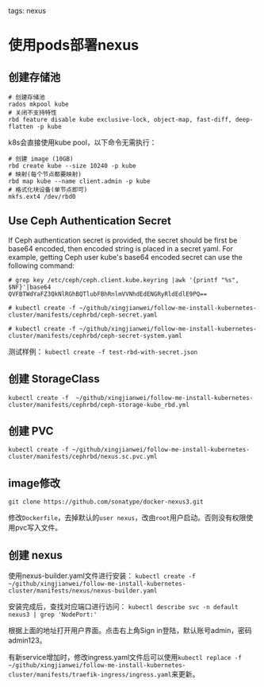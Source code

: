 <!-- toc -->

tags: nexus

# 使用pods部署nexus

## 创建存储池

```
# 创建存储池
rados mkpool kube
# 关闭不支持特性
rbd feature disable kube exclusive-lock, object-map, fast-diff, deep-flatten -p kube
```
k8s会直接使用kube pool，以下命令无需执行：
```
# 创建 image (10GB)
rbd create kube --size 10240 -p kube
# 映射(每个节点都要映射)
rbd map kube --name client.admin -p kube
# 格式化块设备(单节点即可)
mkfs.ext4 /dev/rbd0
```



## Use Ceph Authentication Secret

If Ceph authentication secret is provided, the secret should be first be base64 encoded, then encoded string is placed in a secret yaml. For example, getting Ceph user kube's base64 encoded secret can use the following command:

```
# grep key /etc/ceph/ceph.client.kube.keyring |awk '{printf "%s", $NF}'|base64
QVFBTWdYaFZ3QkNlRGhBQTlubFBhRnlmVVNhdEdENGRyRldEdlE9PQ==
```

`# kubectl create -f ~/github/xingjianwei/follow-me-install-kubernetes-cluster/manifests/cephrbd/ceph-secret.yaml`

`# kubectl create -f ~/github/xingjianwei/follow-me-install-kubernetes-cluster/manifests/cephrbd/ceph-secret-system.yaml`

测试样例：
`kubectl create -f test-rbd-with-secret.json`

## 创建 StorageClass
`kubectl create -f  ~/github/xingjianwei/follow-me-install-kubernetes-cluster/manifests/cephrbd/ceph-storage-kube_rbd.yml`

## 创建 PVC
`kubectl create -f ~/github/xingjianwei/follow-me-install-kubernetes-cluster/manifests/cephrbd/nexus.sc.pvc.yml`

## image修改
```
git clone https://github.com/sonatype/docker-nexus3.git
```

修改`Dockerfile`，去掉默认的`user nexus`，改由`root`用户启动。否则没有权限使用pvc写入文件。

## 创建 nexus
使用nexus-builder.yaml文件进行安装：
`kubectl create -f ~/github/xingjianwei/follow-me-install-kubernetes-cluster/manifests/nexus/nexus-builder.yaml`

安装完成后，查找对应端口进行访问：
`kubectl describe svc -n default nexus3 | grep 'NodePort:'`

根据上面的地址打开用户界面。点击右上角Sign in登陆，默认账号admin，密码admin123。

有新service增加时，修改ingress.yaml文件后可以使用`kubectl replace -f  ~/github/xingjianwei/follow-me-install-kubernetes-cluster/manifests/traefik-ingress/ingress.yaml`来更新。